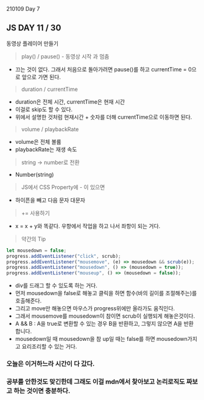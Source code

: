 210109 Day 7

## JS DAY 11 / 30
동영상 플레이어 만들기

> play() / pause() -  동영상 시작 과 멈춤
  - 끄는 것이 없다. 그래서 처음으로 돌아가려면 pause()를 하고 currentTime = 0으로 앞으로 가면 된다.

> duration / currentTime
  - duration은 전체 시간, currentTime은 현재 시간
  - 이걸로 skip도 할 수 있다.
  - 위에서 설명한 것처럼 현재시간 + 숫자를 더해 currentTime으로 이동하면 된다.

> volume / playbackRate
  - volume은 전체 볼륨
  - playbackRate는 재생 속도

> string -> number로 전환
  -  Number(string)

> JS에서 CSS Property에 - 이 있으면
  - 하이픈을 빼고 다음 문자 대문자

> += 사용하기
  - x = x + y와 똑같다. 우항에서 작업을 하고 나서 좌항이 되는 거다.

> 약간의 Tip

``` javascript
let mousedown = false;
progress.addEventListener("click", scrub);
progress.addEventListener("mousemove", (e) => mousedown && scrub(e));
progress.addEventListener("mousedown", () => (mousedown = true));
progress.addEventListener("mouseup", () => (mousedown = false));
```
  - div를 드래그 할 수 있도록 하는 거다.
  - 먼저 mousedown을 false로 해놓고 클릭을 하면 함수(바의 길이를 조절해주는)를 호출해준다.
  - 그리고 move만 해놓으면 마우스가 progress위에만 올라가도 움직인다.
  - 그래서 mousemove를 mousedown이 참이면 scrub이 실행되게 해놓은것이다.
  - A && B : A을 true로 변환할 수 있는 경우 B을 반환하고, 그렇지 않으면 A을 반환합니다.
  - mousedown일 때 mousedown을 참 up일 때는 false를 하면 mousedown가지고 요리조리할 수 있는 거다.


### 오늘은 이거하느라 시간이 다 갔다.
### 공부를 안한것도 맞긴한데 그래도 이걸 mdn에서 찾아보고 논리로직도 짜보고 하는 것이면 충분하다.
